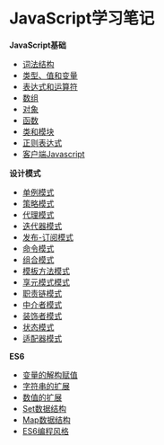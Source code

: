 
# JavaScript学习笔记

**JavaScript基础**
* [词法结构](JavaScript基础/词法结构.md)
* [类型、值和变量](JavaScript基础/类型、值和变量.md)
* [表达式和运算符](JavaScript基础/表达式和运算符.md)
* [数组](JavaScript基础/数组.md)
* [对象](JavaScript基础/对象.md)
* [函数](JavaScript基础/函数.md)
* [类和模块](JavaScript基础/类和模块.md)
* [正则表达式](JavaScript基础/正则表达式.md)
* [客户端Javascript](JavaScript基础/客户端Javascript.md)

**设计模式**
* [单例模式](设计模式/单例模式.md)
* [策略模式](设计模式/策略模式.md)
* [代理模式](设计模式/代理模式.md)
* [迭代器模式](设计模式/迭代器模式.md)
* [发布-订阅模式](设计模式/发布-订阅模式.md)
* [命令模式](设计模式/命令模式.md)
* [组合模式](设计模式/组合模式.md)
* [模板方法模式](设计模式/模板方法模式.md)
* [享元模式模式](设计模式/享元模式模式.md)
* [职责链模式](设计模式/职责链模式.md)
* [中介者模式](设计模式/中介者模式.md)
* [装饰者模式](设计模式/装饰者模式.md)
* [状态模式](设计模式/状态模式.md)
* [适配器模式](设计模式/适配器模式.md)

**ES6**
* [变量的解构赋值](ES6/变量的解构赋值.md)
* [字符串的扩展](ES6/字符串的扩展.md)
* [数值的扩展](ES6/数值的扩展.md)
* [Set数据结构](ES6/Set数据结构.md)
* [Map数据结构](ES6/Map数据结构.md)
* [ES6编程风格](ES6/ES6编程风格.md)
